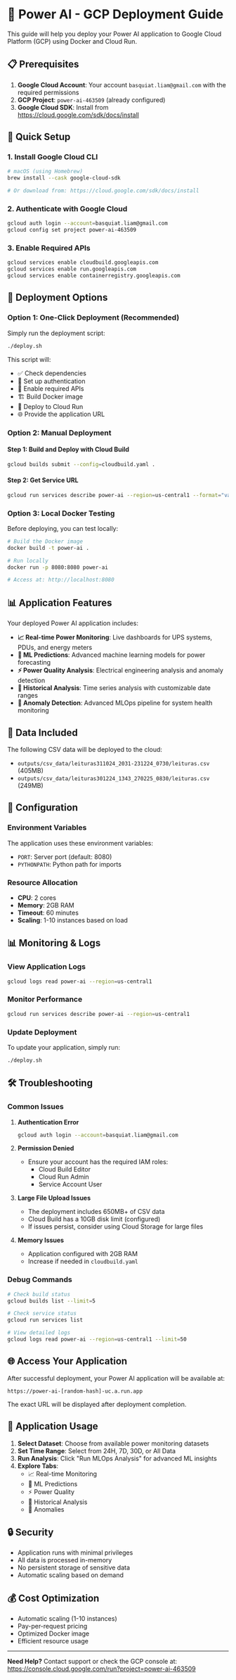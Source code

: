 # 🚀 Power AI - GCP Deployment Guide

This guide will help you deploy your Power AI application to Google Cloud Platform (GCP) using Docker and Cloud Run.

## 📋 Prerequisites

1. **Google Cloud Account**: Your account `basquiat.liam@gmail.com` with the required permissions
2. **GCP Project**: `power-ai-463509` (already configured)
3. **Google Cloud SDK**: Install from https://cloud.google.com/sdk/docs/install

## 🔧 Quick Setup

### 1. Install Google Cloud CLI

```bash
# macOS (using Homebrew)
brew install --cask google-cloud-sdk

# Or download from: https://cloud.google.com/sdk/docs/install
```

### 2. Authenticate with Google Cloud

```bash
gcloud auth login --account=basquiat.liam@gmail.com
gcloud config set project power-ai-463509
```

### 3. Enable Required APIs

```bash
gcloud services enable cloudbuild.googleapis.com
gcloud services enable run.googleapis.com
gcloud services enable containerregistry.googleapis.com
```

## 🚀 Deployment Options

### Option 1: One-Click Deployment (Recommended)

Simply run the deployment script:

```bash
./deploy.sh
```

This script will:
- ✅ Check dependencies
- 🔐 Set up authentication
- 🔧 Enable required APIs
- 🏗️ Build Docker image
- 🚀 Deploy to Cloud Run
- 🌐 Provide the application URL

### Option 2: Manual Deployment

#### Step 1: Build and Deploy with Cloud Build

```bash
gcloud builds submit --config=cloudbuild.yaml .
```

#### Step 2: Get Service URL

```bash
gcloud run services describe power-ai --region=us-central1 --format="value(status.url)"
```

### Option 3: Local Docker Testing

Before deploying, you can test locally:

```bash
# Build the Docker image
docker build -t power-ai .

# Run locally
docker run -p 8080:8080 power-ai

# Access at: http://localhost:8080
```

## 📊 Application Features

Your deployed Power AI application includes:

- **📈 Real-time Power Monitoring**: Live dashboards for UPS systems, PDUs, and energy meters
- **🤖 ML Predictions**: Advanced machine learning models for power forecasting
- **⚡ Power Quality Analysis**: Electrical engineering analysis and anomaly detection
- **📅 Historical Analysis**: Time series analysis with customizable date ranges
- **🚨 Anomaly Detection**: Advanced MLOps pipeline for system health monitoring

## 📁 Data Included

The following CSV data will be deployed to the cloud:

- `outputs/csv_data/leituras311024_2031-231224_0730/leituras.csv` (405MB)
- `outputs/csv_data/leituras301224_1343_270225_0830/leituras.csv` (249MB)

## 🔧 Configuration

### Environment Variables

The application uses these environment variables:

- `PORT`: Server port (default: 8080)
- `PYTHONPATH`: Python path for imports

### Resource Allocation

- **CPU**: 2 cores
- **Memory**: 2GB RAM
- **Timeout**: 60 minutes
- **Scaling**: 1-10 instances based on load

## 📊 Monitoring & Logs

### View Application Logs

```bash
gcloud logs read power-ai --region=us-central1
```

### Monitor Performance

```bash
gcloud run services describe power-ai --region=us-central1
```

### Update Deployment

To update your application, simply run:

```bash
./deploy.sh
```

## 🛠️ Troubleshooting

### Common Issues

1. **Authentication Error**
   ```bash
   gcloud auth login --account=basquiat.liam@gmail.com
   ```

2. **Permission Denied**
   - Ensure your account has the required IAM roles:
     - Cloud Build Editor
     - Cloud Run Admin
     - Service Account User

3. **Large File Upload Issues**
   - The deployment includes 650MB+ of CSV data
   - Cloud Build has a 10GB disk limit (configured)
   - If issues persist, consider using Cloud Storage for large files

4. **Memory Issues**
   - Application configured with 2GB RAM
   - Increase if needed in `cloudbuild.yaml`

### Debug Commands

```bash
# Check build status
gcloud builds list --limit=5

# Check service status  
gcloud run services list

# View detailed logs
gcloud logs read power-ai --region=us-central1 --limit=50
```

## 🌐 Access Your Application

After successful deployment, your Power AI application will be available at:

```
https://power-ai-[random-hash]-uc.a.run.app
```

The exact URL will be displayed after deployment completion.

## 📱 Application Usage

1. **Select Dataset**: Choose from available power monitoring datasets
2. **Set Time Range**: Select from 24H, 7D, 30D, or All Data
3. **Run Analysis**: Click "Run MLOps Analysis" for advanced ML insights
4. **Explore Tabs**:
   - 📈 Real-time Monitoring
   - 🤖 ML Predictions  
   - ⚡ Power Quality
   - 📅 Historical Analysis
   - 🚨 Anomalies

## 🔒 Security

- Application runs with minimal privileges
- All data is processed in-memory
- No persistent storage of sensitive data
- Automatic scaling based on demand

## 💰 Cost Optimization

- Automatic scaling (1-10 instances)
- Pay-per-request pricing
- Optimized Docker image
- Efficient resource usage

---

**Need Help?** Contact support or check the GCP console at:
https://console.cloud.google.com/run?project=power-ai-463509 